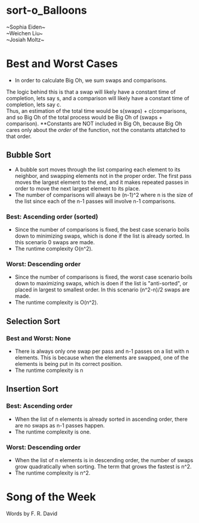 # sort-o_Balloons
\~Sophia Eiden\~\
\~Weichen Liu\~\
\~Josiah Moltz\~

# Best and Worst Cases
* In order to calculate Big Oh, we sum swaps and comparisons.

The logic behind this is that a swap will likely have a constant time of completion, lets say s, and a comparison will likely have a constant time of completion, lets say c. \
Thus, an estimation of the total time would be s(swaps) + c(comparisons, and so Big Oh of the total process would be Big Oh of (swaps + comparison). \*\*Constants are NOT included in Big Oh, because Big Oh cares only about the *order* of the function, not the constants attatched to that order.

## Bubble Sort
* A bubble sort moves through the list comparing each element to its neighbor, and swapping elements not in the proper order. The first pass moves the largest element to the end, and it makes repeated passes in order to move the next largest element to its place.
* The number of comparisons will always be (n-1)^2 where n is the size of the list since each of the n-1 passes will involve n-1 comparisons.
### Best: Ascending order (sorted)
* Since the number of comparisons is fixed, the best case scenario boils down to minimizing swaps, which is done if the list is already sorted. In this scenario 0 swaps are made.
* The runtime complexity O(n^2).
### Worst: Descending order
* Since the number of comparisons is fixed, the worst case scenario boils down to maximizing swaps, which is doen if the list is "anti-sorted", or placed in largest to smallest order. In this scenario (n^2-n)/2 swaps are made.
* The runtime complexity is O(n^2).

## Selection Sort

### Best and Worst: None
* There is always only one swap per pass and n-1 passes on a list with n elements. This is because when the elements are swapped, one of the elements is being put in its correct position.
* The runtime complexity is n

## Insertion Sort

### Best: Ascending order
* When the list of n elements is already sorted in ascending order, there are no swaps as n-1 passes happen.
* The runtime complexity is one.
### Worst: Descending order
* When the list of n elements is in descending order, the number of swaps grow quadratically when sorting. The term that grows the fastest is n^2.  
* The runtime complexity is n^2.

# Song of the Week
Words by F. R. David
